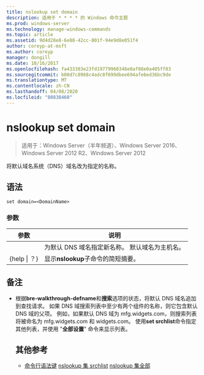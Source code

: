 ```yaml
---
title: nslookup set domain
description: 适用于 * * * * 的 Windows 命令主题
ms.prod: windows-server
ms.technology: manage-windows-commands
ms.topic: article
ms.assetid: 9d4d28e8-6e88-42cc-801f-94e9d8e051f4
author: coreyp-at-msft
ms.author: coreyp
manager: dongill
ms.date: 10/16/2017
ms.openlocfilehash: fa433383e23fd19779960348e0af88e0a405ff83
ms.sourcegitcommit: b00d7c8968c4adc8f699dbee694afe6ed36bc9de
ms.translationtype: MT
ms.contentlocale: zh-CN
ms.lasthandoff: 04/08/2020
ms.locfileid: "80838460"
---
```

# <a name="nslookup-set-domain"></a>nslookup set domain

>适用于：Windows Server（半年频道）、Windows Server 2016、Windows Server 2012 R2、Windows Server 2012

将默认域名系统（DNS）域名改为指定的名称。
## <a name="syntax"></a>语法
```
set domain=<DomainName>
```
### <a name="parameters"></a>参数

|    参数    |                                           说明                                           |
|-----------------|-------------------------------------------------------------------------------------------------|
|  <DomainName>   | 为默认 DNS 域名指定新名称。 默认域名为主机名。 |
| {help &#124; ？} |                      显示**nslookup**子命令的简短摘要。                      |

## <a name="remarks"></a>备注
- 根据**bre-walkthrough-defname**和**搜索**选项的状态，将默认 DNS 域名追加到查找请求。 如果 DNS 域搜索列表中至少有两个组件的名称，则它包含默认 DNS 域的父项。 例如，如果默认 DNS 域为 mfg.widgets.com，则搜索列表将被命名为 mfg.widgets.com 和 widgets.com。 使用**set srchlist**命令指定其他列表，并使用 "**全部设置**" 命令来显示列表。
  ## <a name="additional-references"></a>其他参考
  - [命令行语法键](command-line-syntax-key.md)
  [nslookup 集 srchlist](nslookup-set-srchlist.md)
  [nslookup 集全部](nslookup-set-all.md)
